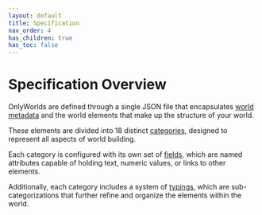 ```yaml
---
layout: default
title: Specification
nav_order: 4
has_children: true
has_toc: false
---
```


# Specification Overview

OnlyWorlds are defined through a single JSON file that encapsulates [world metadata](/docs/framework/world-metadata/) and the world elements that make up the structure of your world.

These elements are divided into 18 distinct [categories](/docs/framework/categories/), designed to represent all aspects of world building.

Each category is configured with its own set of [fields](/docs/framework/fields/), which are named attributes capable of holding text, numeric values, or links to other elements.

Additionally, each category includes a system of [typings](/docs/framework/typings/), which are sub-categorizations that further refine and organize the elements within the world.
 





